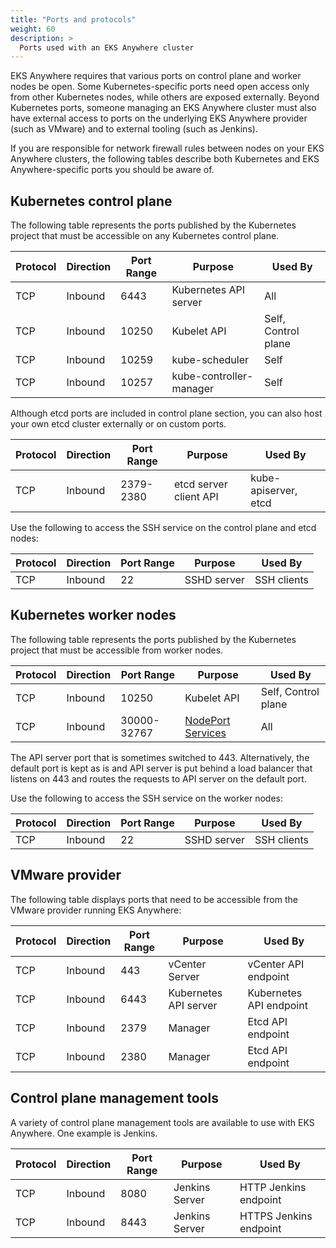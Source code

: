 ```yaml
---
title: "Ports and protocols"
weight: 60
description: >
  Ports used with an EKS Anywhere cluster
---
```


EKS Anywhere requires that various ports on control plane and worker nodes be open.
Some Kubernetes-specific ports need open access only from other Kubernetes nodes, while others are exposed externally.
Beyond Kubernetes ports, someone managing an EKS Anywhere cluster must also have external access to ports on the underlying EKS Anywhere provider (such as VMware) and to external tooling (such as Jenkins).

If you are responsible for network firewall rules between nodes on your EKS Anywhere clusters, the following tables describe both Kubernetes and EKS Anywhere-specific ports you should be aware of.

## Kubernetes control plane
The following table represents the ports published by the Kubernetes project that must be accessible on any Kubernetes control plane.


| Protocol | Direction | Port Range | Purpose                 | Used By                   |
|----------|-----------|------------|-------------------------|---------------------------|
| TCP      | Inbound   | 6443       | Kubernetes API server   | All                       |
| TCP      | Inbound   | 10250      | Kubelet API             | Self, Control plane       |
| TCP      | Inbound   | 10259      | kube-scheduler          | Self                      |
| TCP      | Inbound   | 10257      | kube-controller-manager | Self                      |

Although etcd ports are included in control plane section, you can also host your own
etcd cluster externally or on custom ports. 

| Protocol | Direction | Port Range | Purpose                 | Used By                   |
|----------|-----------|------------|-------------------------|---------------------------|
| TCP      | Inbound   | 2379-2380  | etcd server client API  | kube-apiserver, etcd      |

Use the following to access the SSH service on the control plane and etcd nodes:

| Protocol | Direction | Port Range | Purpose                 | Used By                   |
|----------|-----------|------------|-------------------------|---------------------------|
| TCP      | Inbound   | 22         | SSHD server             | SSH clients               |


## Kubernetes worker nodes
The following table represents the ports published by the Kubernetes project that must be accessible from worker nodes.


| Protocol | Direction | Port Range  | Purpose               | Used By                 |
|----------|-----------|-------------|-----------------------|-------------------------|
| TCP      | Inbound   | 10250       | Kubelet API           | Self, Control plane     |
| TCP      | Inbound   | 30000-32767 | [NodePort Services](/docs/concepts/services-networking/service/)    | All                     |

The API server port that is sometimes switched to 443.
Alternatively, the default port is kept as is and API server is put behind a load balancer that listens on 443 and routes the requests to API server on the default port.
 
Use the following to access the SSH service on the worker nodes:

| Protocol | Direction | Port Range | Purpose                 | Used By                   |
|----------|-----------|------------|-------------------------|---------------------------|
| TCP      | Inbound   | 22         | SSHD server             | SSH clients               |

## VMware provider

The following table displays ports that need to be accessible from the VMware provider running EKS Anywhere:


| Protocol | Direction | Port Range  | Purpose                 | Used By                 |
|----------|-----------|-------------|-------------------------|-------------------------|
| TCP      | Inbound   | 443         | vCenter Server          | vCenter API endpoint    |
| TCP      | Inbound   | 6443        | Kubernetes API server   | Kubernetes API endpoint |
| TCP      | Inbound   | 2379        | Manager                 | Etcd API endpoint       |
| TCP      | Inbound   | 2380        | Manager                 | Etcd API endpoint       |

## Control plane management tools

A variety of control plane management tools are available to use with EKS Anywhere.
One example is Jenkins.


| Protocol | Direction | Port Range  | Purpose                 | Used By                 |
|----------|-----------|-------------|-------------------------|-------------------------|
| TCP      | Inbound   | 8080        | Jenkins Server          | HTTP Jenkins endpoint   |
| TCP      | Inbound   | 8443        | Jenkins Server          | HTTPS Jenkins endpoint  |
